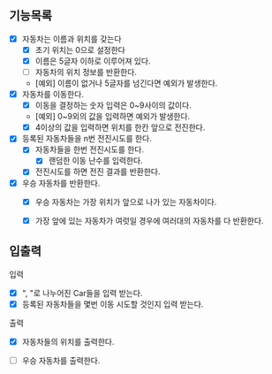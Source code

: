 ## 기능목록

- [x] 자동차는 이름과 위치를 갖는다
  - [x] 초기 위치는 0으로 설정한다
  - [x] 이름은 5글자 이하로 이루어져 있다.
  - [ ] 자동차의 위치 정보를 반환한다.
  - [예외] 이름이 없거나 5글자를 넘긴다면 예외가 발생한다.
- [x] 자동차를 이동한다.
  - [x] 이동을 결정하는 숫자 입력은 0~9사이의 값이다.
  - [예외] 0~9외의 값을 입력하면 예외가 발생한다.
  - [x] 4이상의 값을 입력하면 위치를 한칸 앞으로 전진한다.
- [x] 등록된 자동차들을 n번 전진시도를 한다.
  - [x] 자동차들을 한번 전진시도를 한다.
    - [x] 랜덤한 이동 난수를 입력한다.
  - [x] 전진시도를 하면 전진 결과를 반환한다.
- [x] 우승 자동차를 반환한다.
  - [x] 우승 자동차는 가장 위치가 앞으로 나가 있는 자동차이다.
  - [x] 가장 앞에 있는 자동차가 여럿일 경우에 여러대의 자동차를 다 반환한다.


## 입출력

입력

-[x] ", "로 나누어진 Car들을 입력 받는다.
-[x] 등록된 자동차들을 몇번 이동 시도할 것인지 입력 받는다.

출력

-[x] 자동차들의 위치를 출력한다.
-[ ] 우승 자동차를 출력한다.


